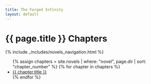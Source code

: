 ```yaml
---
title: The Forged Infinity
layout: default
---
```


<h1>{{ page.title }} Chapters</h1>
{% include _includes/novels_navigation.html %}
<ul>
  {% assign chapters = site.novels | where: "novel", page.dir | sort: "chapter_number" %}
  {% for chapter in chapters %}
    <li><a href="{{ chapter.url }}">{{ chapter.title }}</a></li>
  {% endfor %}
</ul>